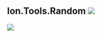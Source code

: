 Ion.Tools.Random ![](https://img.shields.io/badge/style-1.0-blue.svg?style=flat&label=Version)
---
[![](https://www.paypalobjects.com/en_US/i/btn/btn_donateCC_LG.gif)](https://www.paypal.com/cgi-bin/webscr?cmd=_s-xclick&hosted_button_id=AJJG6PWLBYQNG)